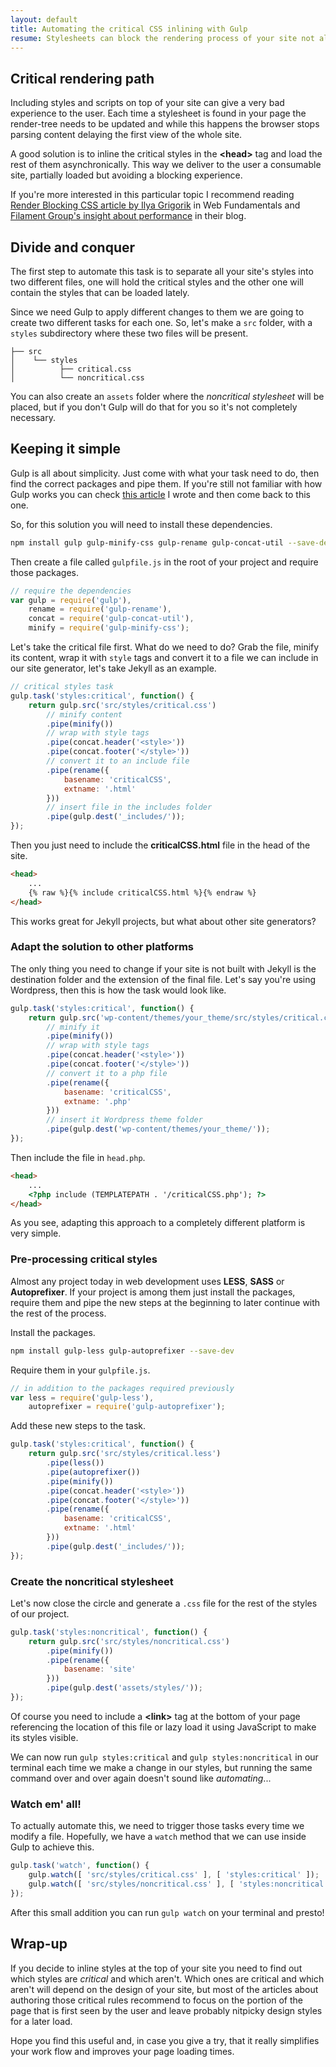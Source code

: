 ```yaml
---
layout: default
title: Automating the critical CSS inlining with Gulp
resume: Stylesheets can block the rendering process of your site not allowing the user to see the content while all the resources are being loaded. The solution is well known and here is a way to automate it in your project.
---
```


## Critical rendering path

Including styles and scripts on top of your site can give a very bad experience to the user. Each time a stylesheet is found in your page the render-tree needs to be updated and while this happens the browser stops parsing content delaying the first view of the whole site. 

A good solution is to inline the critical styles in the **&lt;head&gt;** tag and load the rest of them asynchronically. This way we deliver to the user a consumable site, partially loaded but avoiding a blocking experience.

If you're more interested in this particular topic I recommend reading <a href="https://developers.google.com/web/fundamentals/performance/critical-rendering-path/render-blocking-css" target="_blank">Render Blocking CSS article by Ilya Grigorik</a> in Web Fundamentals and <a href="https://www.filamentgroup.com/lab/performance-rwd.html" target="_blank">Filament Group's insight about performance</a> in their blog.


## Divide and conquer

The first step to automate this task is to separate all your site's styles into two different files, one will hold the critical styles and the other one will contain the styles that can be loaded lately.

Since we need Gulp to apply different changes to them we are going to create two different tasks for each one. So, let's make a `src` folder, with a `styles` subdirectory where these two files will be present.

```
├── src
│    └── styles
│          ├── critical.css
│          └── noncritical.css
```

You can also create an `assets` folder where the *noncritical stylesheet* will be placed, but if you don't Gulp will do that for you so it's not completely necessary.


## Keeping it simple

Gulp is all about simplicity. Just come with what your task need to do, then find the correct packages and pipe them. If you're still not familiar with how Gulp works you can check <a href="http://jeremenichelli.github.io/2015/05/using-gulp/" target="_blank">this article</a> I wrote and then come back to this one.

So, for this solution you will need to install these dependencies.

```bash
npm install gulp gulp-minify-css gulp-rename gulp-concat-util --save-dev
```

Then create a file called `gulpfile.js` in the root of your project and require those packages.

```js
// require the dependencies
var gulp = require('gulp'),
    rename = require('gulp-rename'),
    concat = require('gulp-concat-util'),
    minify = require('gulp-minify-css');
```

Let's take the critical file first. What do we need to do? Grab the file, minify its content, wrap it with `style` tags and convert it to a file we can include in our site generator, let's take Jekyll as an example.

```js
// critical styles task
gulp.task('styles:critical', function() {
    return gulp.src('src/styles/critical.css')
        // minify content
        .pipe(minify())
        // wrap with style tags
        .pipe(concat.header('<style>'))
        .pipe(concat.footer('</style>'))
        // convert it to an include file
        .pipe(rename({
            basename: 'criticalCSS',
            extname: '.html'
        }))
        // insert file in the includes folder
        .pipe(gulp.dest('_includes/'));
});
```

Then you just need to include the **criticalCSS.html** file in the head of the site.

```html
<head>
    ...
    {% raw %}{% include criticalCSS.html %}{% endraw %}
</head>
```

This works great for Jekyll projects, but what about other site generators?

### Adapt the solution to other platforms

The only thing you need to change if your site is not built with Jekyll is the destination folder and the extension of the final file. Let's say you're using Wordpress, then this is how the task would look like.

```js
gulp.task('styles:critical', function() {
    return gulp.src('wp-content/themes/your_theme/src/styles/critical.css')
        // minify it
        .pipe(minify())
        // wrap with style tags
        .pipe(concat.header('<style>'))
        .pipe(concat.footer('</style>'))
        // convert it to a php file
        .pipe(rename({
            basename: 'criticalCSS',
            extname: '.php'
        }))
        // insert it Wordpress theme folder
        .pipe(gulp.dest('wp-content/themes/your_theme/'));
});
```

Then include the file in `head.php`.

```html
<head>
    ...
    <?php include (TEMPLATEPATH . '/criticalCSS.php'); ?>
</head>
```

As you see, adapting this approach to a completely different platform is very simple. 


### Pre-processing critical styles

Almost any project today in web development uses **LESS**, **SASS** or **Autoprefixer**. If your project is among them just install the packages, require them and pipe the new steps at the beginning to later continue with the rest of the process.

Install the packages.

```bash
npm install gulp-less gulp-autoprefixer --save-dev
```

Require them in your `gulpfile.js`.

```js
// in addition to the packages required previously
var less = require('gulp-less'),
    autoprefixer = require('gulp-autoprefixer');
```

Add these new steps to the task.

```js
gulp.task('styles:critical', function() {
    return gulp.src('src/styles/critical.less')
        .pipe(less())
        .pipe(autoprefixer())
        .pipe(minify())
        .pipe(concat.header('<style>'))
        .pipe(concat.footer('</style>'))
        .pipe(rename({
            basename: 'criticalCSS',
            extname: '.html'
        }))
        .pipe(gulp.dest('_includes/'));
});
```

### Create the noncritical stylesheet

Let's now close the circle and generate a `.css` file for the rest of the styles of our project.

```js
gulp.task('styles:noncritical', function() {
    return gulp.src('src/styles/noncritical.css')
        .pipe(minify())
        .pipe(rename({
            basename: 'site'
        }))
        .pipe(gulp.dest('assets/styles/'));
});
```

Of course you need to include a **&lt;link&gt;** tag at the bottom of your page referencing the location of this file or lazy load it using JavaScript to make its styles visible.

We can now run `gulp styles:critical` and `gulp styles:noncritical` in our terminal each time we make a change in our styles, but running the same command over and over again doesn't sound like *automating*...


### Watch em' all!

To actually automate this, we need to trigger those tasks every time we modify a file. Hopefully, we have a `watch` method that we can use inside Gulp to achieve this.

```js
gulp.task('watch', function() {
    gulp.watch([ 'src/styles/critical.css' ], [ 'styles:critical' ]);
    gulp.watch([ 'src/styles/noncritical.css' ], [ 'styles:noncritical' ]);    
});
```

After this small addition you can run `gulp watch` on your terminal and presto!


## Wrap-up

If you decide to inline styles at the top of your site you need to find out which styles are *critical* and which aren't. Which ones are critical and which aren't will depend on the design of your site, but most of the articles about authoring those critical rules recommend to focus on the portion of the page that is first seen by the user and leave probably nitpicky design styles for a later load.

Hope you find this useful and, in case you give a try, that it really simplifies your work flow and improves your page loading times.
